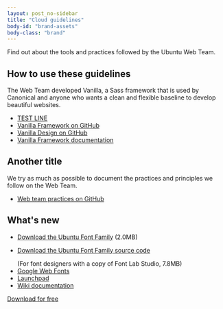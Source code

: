 ```yaml
---
layout: post_no-sidebar
title: "Cloud guidelines"
body-id: "brand-assets"
body-class: "brand"
---
```


<div class="row">
  <div class="col-8">
    <p>Find out about the tools and practices followed by the Ubuntu Web Team.</p>
    <h2 id="our-sass-framework">How to use these guidelines</h2>
    <p>The Web Team developed Vanilla, a Sass framework that is used by Canonical and anyone who wants a clean and flexible baseline to develop beautiful websites.</p>
    <ul class="p-list">
      <li class="p-list__item is-ticked"><a href="https://github.com/vanilla-framework/vanilla-framework">TEST LINE</a></li>
      <li class="p-list__item is-ticked"><a href="https://github.com/vanilla-framework/vanilla-framework">Vanilla Framework on GitHub</a></li>
      <li class="p-list__item is-ticked"><a href="https://github.com/ubuntudesign/vanilla-design">Vanilla Design on GitHub</a></li>
      <li class="p-list__item is-ticked"><a href="https://docs.vanillaframework.io/">Vanilla Framework documentation</a></li>
    </ul>
  </div>
</div>

<div class="p-strip is-bordered">
  <div class="row">
    <div class="col-8">
      <h2 id="our-work-practices">Another title</h2>
      <p>We try as much as possible to document the practices and principles we follow on the Web Team.</p>
      <ul class="p-list">
        <li class="p-list__item is-ticked"><a href="https://github.com/ubuntudesign/webteam-practices">Web team practices on GitHub</a></li>
      </ul>
    </div>
  </div>
</div>

<div class="p-strip">
  <div class="row">
    <div class="col-8">
      <h2>What's new</h2>
      <ul class="p-list--divided">
        <li class="p-list__item"><a href="https://assets.ubuntu.com/v1/fad7939b-ubuntu-font-family-0.83.zip" class="p-link--external">Download the Ubuntu Font Family</a> (2.0MB)</li>
        <li class="p-list__item"><p><a href="https://assets.ubuntu.com/v1/4cd05122-ubuntu-font-family-sources_0.83.orig.tar.gz" class="p-link--external">Download the Ubuntu Font Family source code</a></p> (For font designers with a copy of Font Lab Studio, 7.8MB)</li>
        <li class="p-list__item"><a href="https://fonts.google.com/?query=Ubuntu" class="p-link--external">Google Web Fonts</a></li>
        <li class="p-list__item"><a href="http://launchpad.net/ubuntu-font-family" class="p-link--external">Launchpad</a></li>
        <li class="p-list__item"><a href="http://wiki.ubuntu.com/Ubuntu_Font_Family" class="p-link--external">Wiki documentation</a></li>
      </ul>
      <p><a href="https://assets.ubuntu.com/v1/fad7939b-ubuntu-font-family-0.83.zip" class="p-button--brand">Download for free</a></p>
    </div>
  </div>
</div>